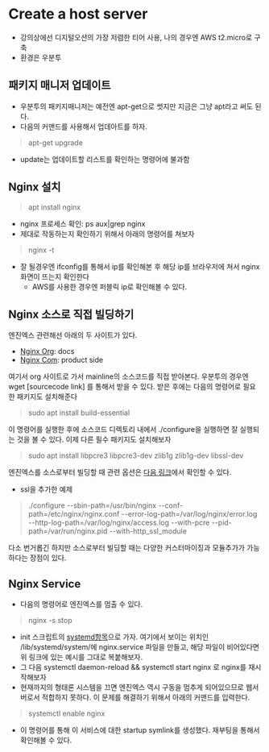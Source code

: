# Create a host server
- 강의상에선 디지털오션의 가장 저렴한 티어 사용, 나의 경우엔 AWS t2.micro로 구축
- 환경은 우분투

## 패키지 매니저 업데이트
- 우분투의 패키지매니저는 예전엔 apt-get으로 썻지만 지금은 그냥 apt라고 써도 된다.
- 다음의 커맨드를 사용해서 업데아트를 하자.
> apt-get upgrade

- update는 업데이트할 리스트를 확인하는 명령어에 불과함

## Nginx 설치
> apt install nginx
- nginx 프로세스 확인: ps aux|grep nginx
- 제대로 작동하는지 확인하기 위해서 아래의 명령어를 쳐보자
> nginx -t
- 잘 될경우엔 ifconfig를 통해서 ip를 확인해본 후 해당 ip를 브라우저에 쳐서 nginx 화면이 뜨는지 확인한다
    * AWS를 사용한 경우엔 퍼블릭 ip로 확인해볼 수 있다.

## Nginx 소스로 직접 빌딩하기
엔진엑스 관련해선 아래의 두 사이트가 있다.
- [Nginx Org](https://nginx.org/): docs
- [Nginx Com](https://www.nginx.com/): product side

여기서 org 사이트로 가서 mainline의 소스코드를 직접 받아본다. 우분투의 경우엔 wget [sourcecode link] 를 통해서 받을 수 있다.
받은 후에는 다음의 명령어로 필요한 패키지도 설치해준다
> sudo apt install build-essential

이 명령어를 실행한 후에 소스코드 디렉토리 내에서 ./configure을 실행하면 잘 실행되는 것을 볼 수 있다. 이제 다른 필수 패키지도 설치해보자
> sudo apt install libpcre3 libpcre3-dev zlib1g zlib1g-dev libssl-dev

엔진엑스를 소스로부터 빌딩할 때 관련 옵션은 [다음 링크](https://nginx.org/en/docs/configure.html)에서 확인할 수 있다.
- ssl을 추가한 예제
> ./configure --sbin-path=/usr/bin/nginx --conf-path=/etc/nginx/nginx.conf --error-log-path=/var/log/nginx/error.log --http-log-path=/var/log/nginx/access.log --with-pcre --pid-path=/var/run/nginx.pid --with-http_ssl_module

다소 번거롭긴 하지만 소스로부터 빌딩할 때는 다양한 커스터마이징과 모듈추가가 가능하다는 장점이 있다.

## Nginx Service
- 다음의 명령어로 엔진엑스를 멈출 수 있다.
> nginx -s stop

- init 스크립트의 [systemd항목](https://www.nginx.com/resources/wiki/start/topics/examples/systemd/)으로 가자. 여기에서 보이는 위치인 /lib/systemd/system/에 nginx.service 파일을 만들고, 해당 파일이 비어있다면 위 링크에 있는 예시를 그대로 복붙해보자.
- 그 다음 systemctl daemon-reload && systemctl start nginx 로 nginx를 재시작해보자
- 현재까지의 형태론 시스템을 끄면 엔진엑스 역시 구동을 멈추게 되어있으므로 웹서버로서 적합하지 못하다. 이 문제를 해결하기 위해서 아래의 커맨드를 입력한다.
> systemctl enable nginx
- 이 명령어를 통해 이 서비스에 대한 startup symlink를 생성했다. 재부팅을 통해서 확인해볼 수 있다.



